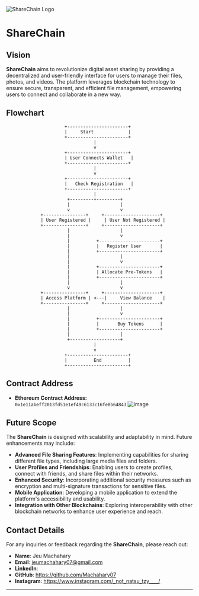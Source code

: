![ShareChain Logo](https://github.com/user-attachments/assets/1e6900eb-d7d7-4fa1-bf15-7763215f3a95)

# ShareChain

## Vision
**ShareChain** aims to revolutionize digital asset sharing by providing a decentralized and user-friendly interface for users to manage their files, photos, and videos. The platform leverages blockchain technology to ensure secure, transparent, and efficient file management, empowering users to connect and collaborate in a new way.

## Flowchart
```
                      +-----------------------+
                      |     Start             |
                      +-----------------------+
                                 |
                                 v
                      +-----------------------+
                      | User Connects Wallet   |
                      +-----------------------+
                                 |
                                 v
                      +-----------------------+
                      |   Check Registration   |
                      +-----------------------+
                                 |
                       +---------+---------+
                       |                   |
                       v                   v
             +----------------+     +---------------------+
             | User Registered |     | User Not Registered |
             +----------------+     +---------------------+
                       |                   |
                       |                   v
                       |          +-----------------------+
                       |          |   Register User       |
                       |          +-----------------------+
                       |                   |
                       |                   v
                       |          +-----------------------+
                       |          | Allocate Pre-Tokens   |
                       |          +-----------------------+
                       |                   |
                       v                   v
             +----------------+     +---------------------+
             | Access Platform | <---|     View Balance    |
             +----------------+     +---------------------+
                       |                   |
                       |                   v
                       |          +-----------------------+
                       |          |       Buy Tokens      |
                       |          +-----------------------+
                       |                   |
                       +-------------------+
                                 |
                                 v
                      +-----------------------+
                      |          End          |
                      +-----------------------+

```

## Contract Address
- **Ethereum Contract Address:** `0x1e11abeff2013fd51e1ef49c6133c16fe8b64843`
![image](https://github.com/user-attachments/assets/1512f997-d986-451c-bca2-f669faf7a716)


## Future Scope
The **ShareChain** is designed with scalability and adaptability in mind. Future enhancements may include:
- **Advanced File Sharing Features**: Implementing capabilities for sharing different file types, including large media files and folders.
- **User Profiles and Friendships**: Enabling users to create profiles, connect with friends, and share files within their networks.
- **Enhanced Security**: Incorporating additional security measures such as encryption and multi-signature transactions for sensitive files.
- **Mobile Application**: Developing a mobile application to extend the platform's accessibility and usability.
- **Integration with Other Blockchains**: Exploring interoperability with other blockchain networks to enhance user experience and reach.

## Contact Details
For any inquiries or feedback regarding the **ShareChain**, please reach out:

- **Name**: Jeu Machahary
- **Email**: jeumachahary07@gmail.com
- **LinkedIn**: 
- **GitHub**: https://github.com/Machahary07
- **Instagram**: https://www.instagram.com/_not_natsu_tzy____/

---
